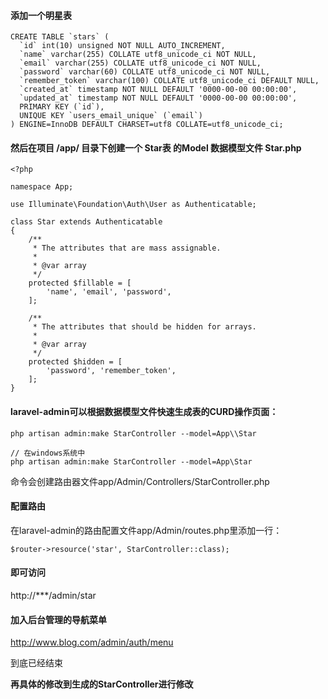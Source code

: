 
#### 添加一个明星表
```
CREATE TABLE `stars` (
  `id` int(10) unsigned NOT NULL AUTO_INCREMENT,
  `name` varchar(255) COLLATE utf8_unicode_ci NOT NULL,
  `email` varchar(255) COLLATE utf8_unicode_ci NOT NULL,
  `password` varchar(60) COLLATE utf8_unicode_ci NOT NULL,
  `remember_token` varchar(100) COLLATE utf8_unicode_ci DEFAULT NULL,
  `created_at` timestamp NOT NULL DEFAULT '0000-00-00 00:00:00',
  `updated_at` timestamp NOT NULL DEFAULT '0000-00-00 00:00:00',
  PRIMARY KEY (`id`),
  UNIQUE KEY `users_email_unique` (`email`)
) ENGINE=InnoDB DEFAULT CHARSET=utf8 COLLATE=utf8_unicode_ci;
```

#### 然后在项目 /app/ 目录下创建一个 Star表 的Model 数据模型文件 Star.php

```
<?php

namespace App;

use Illuminate\Foundation\Auth\User as Authenticatable;

class Star extends Authenticatable
{
    /**
     * The attributes that are mass assignable.
     *
     * @var array
     */
    protected $fillable = [
        'name', 'email', 'password',
    ];

    /**
     * The attributes that should be hidden for arrays.
     *
     * @var array
     */
    protected $hidden = [
        'password', 'remember_token',
    ];
}

```

#### laravel-admin可以根据数据模型文件快速生成表的CURD操作页面：

```
php artisan admin:make StarController --model=App\\Star

// 在windows系统中
php artisan admin:make StarController --model=App\Star
```
命令会创建路由器文件app/Admin/Controllers/StarController.php

#### 配置路由
在laravel-admin的路由配置文件app/Admin/routes.php里添加一行：
```
$router->resource('star', StarController::class);
```

#### 即可访问

http://***/admin/star

#### 加入后台管理的导航菜单
http://www.blog.com/admin/auth/menu

到底已经结束

**再具体的修改到生成的StarController进行修改**




